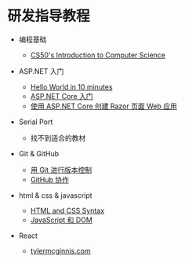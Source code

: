 # 研发指导教程

- 编程基础
  - [CS50's Introduction to Computer Science](https://www.edx.org/course/cs50s-introduction-computer-science-harvardx-cs50x)

- ASP.NET 入门
  - [Hello World in 10 minutes](https://dotnet.microsoft.com/learn/web/aspnet-hello-world-tutorial/intro)
  - [ASP.NET Core 入门](https://docs.microsoft.com/zh-cn/aspnet/core/getting-started/)
  - [使用 ASP.NET Core 创建 Razor 页面 Web 应用](https://docs.microsoft.com/zh-cn/aspnet/core/tutorials/razor-pages/)

- Serial Port
  - 找不到适合的教材

- Git & GitHub
  - [用 Git 进行版本控制](https://cn.udacity.com/course/version-control-with-git--ud123)
  - [GitHub 协作](https://cn.udacity.com/course/github-collaboration--ud456)

- html & css & javascript
  - [HTML and CSS Syntax](https://cn.udacity.com/course/html-and-css-syntax--ud001)
  - [JavaScript 和 DOM](https://cn.udacity.com/course/javascript-and-the-dom--ud117)

- React
  - [tylermcginnis.com](https://tylermcginnis.com/courses/)